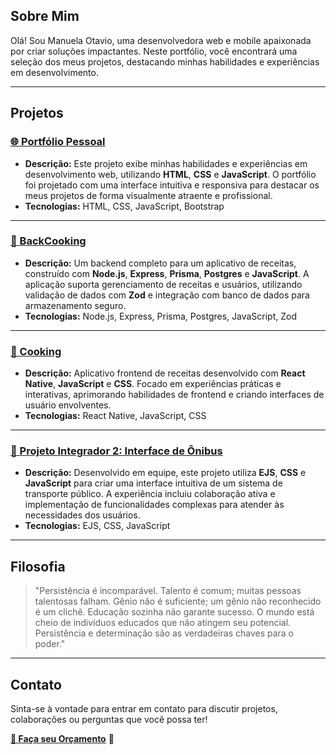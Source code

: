 

## Sobre Mim
Olá! Sou Manuela Otavio, uma desenvolvedora web e mobile apaixonada por criar soluções impactantes. Neste portfólio, você encontrará uma seleção dos meus projetos, destacando minhas habilidades e experiências em desenvolvimento.

---

## Projetos

### [🌐 Portfólio Pessoal](https://github.com/manuelazotavio/portfolio)
- **Descrição:** Este projeto exibe minhas habilidades e experiências em desenvolvimento web, utilizando **HTML**, **CSS** e **JavaScript**. O portfólio foi projetado com uma interface intuitiva e responsiva para destacar os meus projetos de forma visualmente atraente e profissional.
- **Tecnologias:** HTML, CSS, JavaScript, Bootstrap

---

### [🍳 BackCooking](https://github.com/manuelazotavio/backCooking)
- **Descrição:** Um backend completo para um aplicativo de receitas, construído com **Node.js**, **Express**, **Prisma**, **Postgres** e **JavaScript**. A aplicação suporta gerenciamento de receitas e usuários, utilizando validação de dados com **Zod** e integração com banco de dados para armazenamento seguro.
- **Tecnologias:** Node.js, Express, Prisma, Postgres, JavaScript, Zod

---

### [🥘 Cooking](https://github.com/manuelazotavio/Development)
- **Descrição:** Aplicativo frontend de receitas desenvolvido com **React Native**, **JavaScript** e **CSS**. Focado em experiências práticas e interativas, aprimorando habilidades de frontend e criando interfaces de usuário envolventes.
- **Tecnologias:** React Native, JavaScript, CSS

---

### [🚌 Projeto Integrador 2: Interface de Ônibus](https://github.com/lucas2007c/pi2-interface-onibus)
- **Descrição:** Desenvolvido em equipe, este projeto utiliza **EJS**, **CSS** e **JavaScript** para criar uma interface intuitiva de um sistema de transporte público. A experiência incluiu colaboração ativa e implementação de funcionalidades complexas para atender às necessidades dos usuários.
- **Tecnologias:** EJS, CSS, JavaScript

---

## Filosofia
> "Persistência é incomparável. Talento é comum; muitas pessoas talentosas falham. Gênio não é suficiente; um gênio não reconhecido é um clichê. Educação sozinha não garante sucesso. O mundo está cheio de indivíduos educados que não atingem seu potencial. Persistência e determinação são as verdadeiras chaves para o poder."

---

## Contato
Sinta-se à vontade para entrar em contato para discutir projetos, colaborações ou perguntas que você possa ter!

[**💬 Faça seu Orçamento**](https://wa.me/11942881397) 📲
